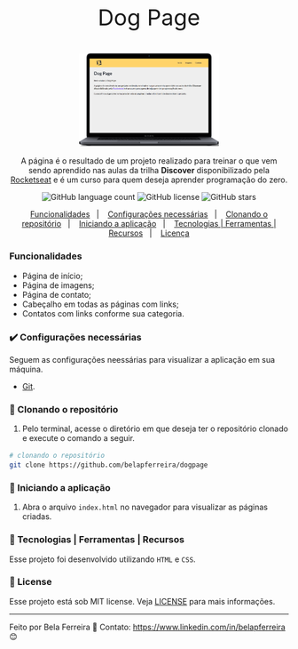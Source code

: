  <p align="center" style="font-size: 40px">
    Dog Page
  </p>

  <p align="center">
    <img src="./files/dogpage.png" width="50%" height="50%" max-width:100% >
  </p>

<p align="center">
      A página é o resultado de um projeto realizado para treinar o que vem sendo aprendido nas aulas da trilha <strong>Discover</strong> disponibilizado pela <a id="rocketseat" href="https://rocketseat.com.br/">Rocketseat</a> e é um curso para quem deseja aprender programação do zero.
</p>

<p align="center">
  <img alt="GitHub language count" src="https://img.shields.io/github/languages/count/belapferreira/dogpage">

  <img alt="GitHub license" src="https://img.shields.io/github/license/belapferreira/dogpage">

  <img alt="GitHub stars" src="https://img.shields.io/github/stars/belapferreira/dogpage?style=social">
</p>

<p align="center">
  <a href="#funcionalidades">Funcionalidades</a>&nbsp;&nbsp;&nbsp;|&nbsp;&nbsp;&nbsp;
  <a href="#heavy_check_mark-configurações-necessárias">Configurações necessárias</a>&nbsp;&nbsp;&nbsp;|&nbsp;&nbsp;&nbsp;
  <a href="#arrow_down_small-clonando-o-repositório">Clonando o repositório</a>&nbsp;&nbsp;&nbsp;|&nbsp;&nbsp;&nbsp;
  <a href="#beginner-iniciando-a-aplicação">Iniciando a aplicação</a>&nbsp;&nbsp;&nbsp;|&nbsp;&nbsp;&nbsp;
  <a href="#wrench-tecnologias--ferramentas--recursos">Tecnologias | Ferramentas | Recursos</a>&nbsp;&nbsp;&nbsp;|&nbsp;&nbsp;&nbsp;
  <a href="#memo-license">Licença</a>
</p>

### Funcionalidades

- Página de início;
- Página de imagens;
- Página de contato;
- Cabeçalho em todas as páginas com links;
- Contatos com links conforme sua categoria.

### :heavy_check_mark: Configurações necessárias

Seguem as configurações neessárias para visualizar a aplicação em sua máquina.

-  [Git](https://git-scm.com).

### :arrow_down_small: Clonando o repositório
1. Pelo terminal, acesse o diretório em que deseja ter o repositório clonado e execute o comando a seguir.
```bash
# clonando o repositório
git clone https://github.com/belapferreira/dogpage
```

### :beginner: Iniciando a aplicação
1. Abra o arquivo `index.html` no navegador para visualizar as páginas criadas.

### :wrench: Tecnologias | Ferramentas | Recursos

Esse projeto foi desenvolvido utilizando `HTML` e `CSS`.

### :memo: License
Esse projeto está sob MIT license. Veja [LICENSE](https://github.com/belapferreira/dogpage/blob/master/LICENSE) para mais informações.

---

Feito por Bela Ferreira :blue_heart: Contato: https://www.linkedin.com/in/belapferreira :blush: